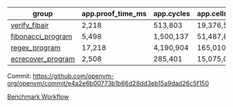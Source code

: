 | group | app.proof_time_ms | app.cycles | app.cells_used | leaf.proof_time_ms | leaf.cycles | leaf.cells_used |
| -- | -- | -- | -- | -- | -- | -- |
| [verify_fibair](https://github.com/openvm-org/openvm/blob/benchmark-results/benchmarks/verify_fibair-e4a2e6b00773b1b66d28dd3eb15a9dad26c5f150.md) | 2,218 |  513,803 |  19,376,551 |- | - | - |
| [fibonacci_program](https://github.com/openvm-org/openvm/blob/benchmark-results/benchmarks/fibonacci-e4a2e6b00773b1b66d28dd3eb15a9dad26c5f150.md) | 5,498 |  1,500,137 |  51,487,838 | 6,969 |  1,832,651 |  70,691,881 |
| [regex_program](https://github.com/openvm-org/openvm/blob/benchmark-results/benchmarks/regex-e4a2e6b00773b1b66d28dd3eb15a9dad26c5f150.md) | 17,218 |  4,190,904 |  165,010,909 | 15,141 |  3,027,699 |  142,193,523 |
| [ecrecover_program](https://github.com/openvm-org/openvm/blob/benchmark-results/benchmarks/ecrecover-e4a2e6b00773b1b66d28dd3eb15a9dad26c5f150.md) | 2,508 |  285,401 |  15,075,033 | 19,514 |  4,165,116 |  203,553,357 |


Commit: https://github.com/openvm-org/openvm/commit/e4a2e6b00773b1b66d28dd3eb15a9dad26c5f150

[Benchmark Workflow](https://github.com/openvm-org/openvm/actions/runs/12971109853)
